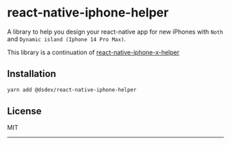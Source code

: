# react-native-iphone-helper
A library to help you design your react-native app for new iPhones with `Noth` and `Dynamic island (Iphone 14 Pro Max)`.

This library is a continuation of [react-native-iphone-x-helper](https://github.com/ptelad/react-native-iphone-x-helper)
## Installation

```sh
yarn add @dsdev/react-native-iphone-helper
```


## License

MIT

---
